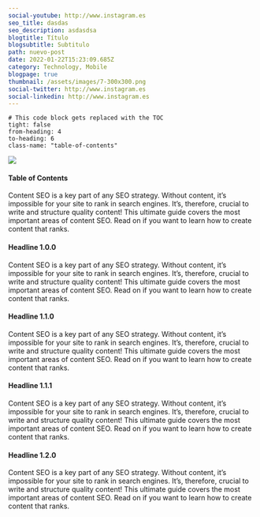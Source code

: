 ```yaml
---
social-youtube: http://www.instagram.es
seo_title: dasdas
seo_description: asdasdsa
blogtitle: Título
blogsubtitle: Subtitulo
path: nuevo-post
date: 2022-01-22T15:23:09.685Z
category: Technology, Mobile
blogpage: true
thumbnail: /assets/images/7-300x300.png
social-twitter: http://www.instagram.es
social-linkedin: http://www.instagram.es
---
```


```toc
# This code block gets replaced with the TOC
tight: false
from-heading: 4
to-heading: 6
class-name: "table-of-contents"
```

![](/assets/images/home.jpg)

#### Table of Contents

Content SEO is a key part of any SEO strategy. Without content, it’s impossible for your site to rank in search engines. It’s, therefore, crucial to write and structure quality content! This ultimate guide covers the most important areas of content SEO. Read on if you want to learn how to create content that ranks.

#### Headline 1.0.0

Content SEO is a key part of any SEO strategy. Without content, it’s impossible for your site to rank in search engines. It’s, therefore, crucial to write and structure quality content! This ultimate guide covers the most important areas of content SEO. Read on if you want to learn how to create content that ranks.

#### Headline 1.1.0

Content SEO is a key part of any SEO strategy. Without content, it’s impossible for your site to rank in search engines. It’s, therefore, crucial to write and structure quality content! This ultimate guide covers the most important areas of content SEO. Read on if you want to learn how to create content that ranks.

#### Headline 1.1.1

Content SEO is a key part of any SEO strategy. Without content, it’s impossible for your site to rank in search engines. It’s, therefore, crucial to write and structure quality content! This ultimate guide covers the most important areas of content SEO. Read on if you want to learn how to create content that ranks.

#### Headline 1.2.0

Content SEO is a key part of any SEO strategy. Without content, it’s impossible for your site to rank in search engines. It’s, therefore, crucial to write and structure quality content! This ultimate guide covers the most important areas of content SEO. Read on if you want to learn how to create content that ranks.

